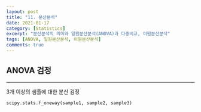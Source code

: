 ```yaml
---
layout: post
title: "11. 분산분석"
date: 2021-01-17
category: [Statistics]
excerpt: "분산분석의 의미와 일원분산분석(ANOVA)과 다중비교, 이원분산분석"
tags: [ANOVA, 일원분산분석, 이원분산분석]
comments: true
---
```


## ANOVA 검정

---

3개 이상의 샘플에 대한 분산 검정

```python
scipy.stats.f_oneway(sample1, sample2, sample3)
```

